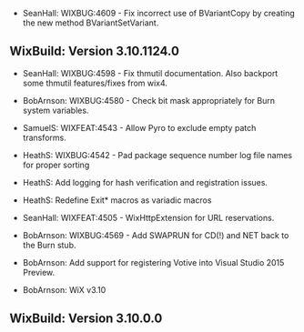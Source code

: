 * SeanHall: WIXBUG:4609 - Fix incorrect use of BVariantCopy by creating the new method BVariantSetVariant.

## WixBuild: Version 3.10.1124.0

* SeanHall: WIXBUG:4598 - Fix thmutil documentation.  Also backport some thmutil features/fixes from wix4.

* BobArnson: WIXBUG:4580 - Check bit mask appropriately for Burn system variables.

* SamuelS: WIXFEAT:4543 - Allow Pyro to exclude empty patch transforms.

* HeathS: WIXBUG:4542 - Pad package sequence number log file names for proper sorting

* HeathS: Add logging for hash verification and registration issues.

* HeathS: Redefine Exit\* macros as variadic macros

* SeanHall: WIXFEAT:4505 - WixHttpExtension for URL reservations.

* BobArnson: WIXBUG:4569 - Add SWAPRUN for CD(!) and NET back to the Burn stub.

* BobArnson: Add support for registering Votive into Visual Studio 2015 Preview.

* BobArnson: WiX v3.10

## WixBuild: Version 3.10.0.0
